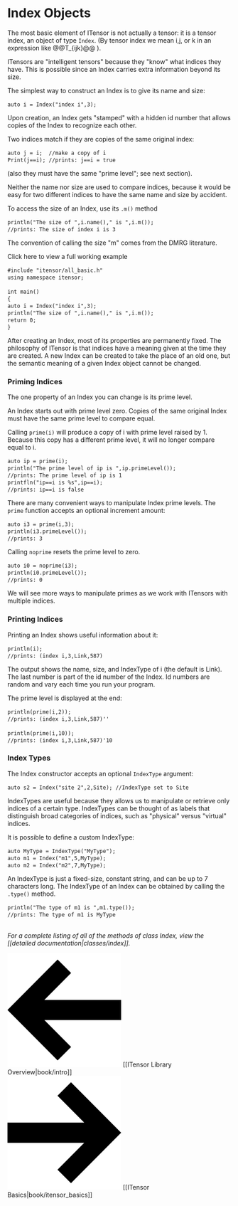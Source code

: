 # Index Objects

The most basic element of ITensor is not actually a tensor: it is a tensor index, 
an object of type&nbsp;`Index`. (By tensor index we mean i,j, or k in an expression
like @@T_{ijk}@@ ). 

ITensors are "intelligent tensors" because they "know" what indices they have. 
This is possible since an Index carries extra information beyond its size.

The simplest way to construct an Index is to give its name and size:

    auto i = Index("index i",3);

Upon creation, an Index gets "stamped" with a hidden id number that allows copies 
of the Index to recognize each other.

Two indices match if they are copies of the same original index:

    auto j = i;  //make a copy of i
    Print(j==i); //prints: j==i = true

(also they must have the same "prime level"; see next section).

Neither the name nor size are used to compare indices, because it would be easy
for two different indices to have the same name and size by accident.

To access the size of an Index, use its `.m()` method

    println("The size of ",i.name()," is ",i.m());
    //prints: The size of index i is 3

The convention of calling the size "m" comes from the DMRG literature.

<div class="example_clicker">Click here to view a full working example</div>

    #include "itensor/all_basic.h"
    using namespace itensor;

    int main() 
    {
    auto i = Index("index i",3);
    println("The size of ",i.name()," is ",i.m());
    return 0;
    }


After creating an Index, most of its properties are permanently fixed. 
The philosophy of ITensor is that indices have a meaning given at the time they are created.
A new Index can be created to take the place of an old one, but the semantic
meaning of a given Index object cannot be changed.

### Priming Indices

The one property of an Index you can change is its prime level.

An Index starts out with prime level zero.
Copies of the same original Index must have the same prime level to compare
equal.

Calling `prime(i)` will produce a copy of i with prime level raised by 1.
Because this copy has a different prime level, it will no longer compare equal to i.

    auto ip = prime(i);
    println("The prime level of ip is ",ip.primeLevel());
    //prints: The prime level of ip is 1
    printfln("ip==i is %s",ip==i);
    //prints: ip==i is false

There are many convenient ways to manipulate Index prime levels.
The `prime` function accepts an optional increment amount:

    auto i3 = prime(i,3);
    println(i3.primeLevel());
    //prints: 3

Calling `noprime` resets the prime level to zero.

    auto i0 = noprime(i3);
    println(i0.primeLevel());
    //prints: 0

We will see more ways to manipulate primes as we 
work with ITensors with multiple indices.

### Printing Indices

Printing an Index shows useful information about it:

    println(i);
    //prints: (index i,3,Link,587)

The output shows the name, size, and IndexType of i (the default is Link).
The last number is part of the id number of the Index. Id numbers are 
random and vary each time you run your program.
 
The prime level is displayed at the end:

    println(prime(i,2));
    //prints: (index i,3,Link,587)''

    println(prime(i,10));
    //prints: (index i,3,Link,587)'10

### Index Types

The Index constructor accepts an optional `IndexType` argument:

    auto s2 = Index("site 2",2,Site); //IndexType set to Site

IndexTypes are useful because they allows us to manipulate or 
retrieve only indices of a certain type. 
IndexTypes can be thought of as labels that distinguish broad categories of indices, 
such as "physical" versus "virtual" indices.

It is possible to define a custom IndexType:

    auto MyType = IndexType("MyType");
    auto m1 = Index("m1",5,MyType);
    auto m2 = Index("m2",7,MyType);

An IndexType is just a fixed-size, constant string, and can be up to 7 characters long. 
The IndexType of an Index can be obtained by calling the `.type()` method.

    println("The type of m1 is ",m1.type());
    //prints: The type of m1 is MyType

<br/>
<i>For a complete listing of all of the methods of class Index, view the
[[detailed documentation|classes/index]].</i>


<span style="float:left;"><img src="docs/arrowleft.png" class="icon">
[[ITensor Library Overview|book/intro]]
</span>
<span style="float:right;"><img src="docs/arrowright.png" class="icon">
[[ITensor Basics|book/itensor_basics]]
</span>
